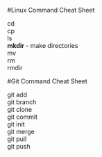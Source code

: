 #Linux Command Cheat Sheet

cd<br>
cp<br>
ls<br>
<b>mkdir</b> - make directories<br>
mv<br>
rm<br>
rmdir<br>

#Git Command Cheat Sheet

git add<br>
git branch<br>
git clone<br>
git commit<br>
git init<br>
git merge<br>
git pull<br>
git push<br>

